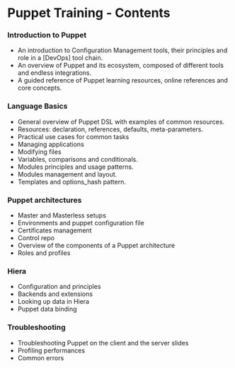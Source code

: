 # Puppet Training - Contents

### Introduction to Puppet

- An introduction to Configuration Management tools, their principles and role in a [DevOps] tool chain.
- An overview of Puppet and its ecosystem, composed of different tools and endless integrations.
- A guided reference of Puppet learning resources, online references and core concepts.

### Language Basics

- General overview of Puppet DSL with examples of common resources.
- Resources: declaration, references, defaults, meta-parameters.
- Practical use cases for common tasks
- Managing applications
- Modifying files
- Variables, comparisons and conditionals.
- Modules principles and usage patterns.
- Modules management and layout.
- Templates and options_hash pattern.

### Puppet architectures

- Master and Masterless setups
- Environments and puppet configuration file
- Certificates management
- Control repo
- Overview of the components of a Puppet architecture
- Roles and profiles

### Hiera

- Configuration and principles
- Backends and extensions
- Looking up data in Hiera
- Puppet data binding

### Troubleshooting

- Troubleshooting Puppet on the client and the server slides
- Profiling performances
- Common errors
